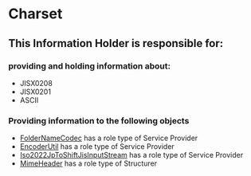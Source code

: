 # Charset
## This Information Holder is responsible for:
### providing and holding information about: 
* JISX0208
* JISX0201
* ASCII
### Providing information to the following objects 
* [FolderNameCodec](../ServiceProviders/FolderNameCodec.md) has a role type of Service Provider
* [EncoderUtil](../ServiceProviders/EncoderUtil.md) has a role type of Service Provider
* [Iso2022JpToShiftJisInputStream](../ServiceProviders/Iso2022JpToShiftJisInputStream.md) has a role type of Service Provider
* [MimeHeader](../Structurers/MimeHeader.md) has a role type of Structurer
